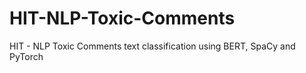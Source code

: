 # HIT-NLP-Toxic-Comments
HIT - NLP Toxic Comments text classification using BERT, SpaCy and PyTorch

